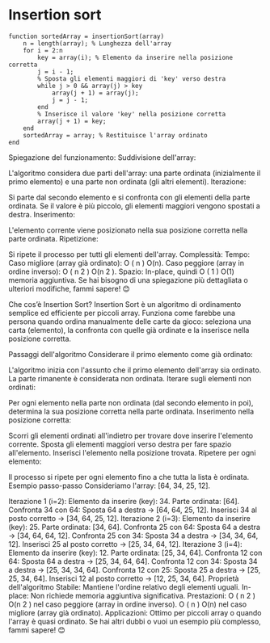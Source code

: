 # Insertion sort

```
function sortedArray = insertionSort(array)
    n = length(array); % Lunghezza dell'array
    for i = 2:n
        key = array(i); % Elemento da inserire nella posizione corretta
        j = i - 1;
        % Sposta gli elementi maggiori di 'key' verso destra
        while j > 0 && array(j) > key
            array(j + 1) = array(j);
            j = j - 1;
        end
        % Inserisce il valore 'key' nella posizione corretta
        array(j + 1) = key;
    end
    sortedArray = array; % Restituisce l'array ordinato
end
```



Spiegazione del funzionamento:
Suddivisione dell'array:

L'algoritmo considera due parti dell'array: una parte ordinata (inizialmente il primo elemento) e una parte non ordinata (gli altri elementi).
Iterazione:

Si parte dal secondo elemento e si confronta con gli elementi della parte ordinata.
Se il valore è più piccolo, gli elementi maggiori vengono spostati a destra.
Inserimento:

L'elemento corrente viene posizionato nella sua posizione corretta nella parte ordinata.
Ripetizione:

Si ripete il processo per tutti gli elementi dell'array.
Complessità:
Tempo:
Caso migliore (array già ordinato): 
O
(
n
)
O(n).
Caso peggiore (array in ordine inverso): 
O
(
n
2
)
O(n 
2
 ).
Spazio:
In-place, quindi 
O
(
1
)
O(1) memoria aggiuntiva.
Se hai bisogno di una spiegazione più dettagliata o ulteriori modifiche, fammi sapere! 😊

Che cos’è Insertion Sort?
Insertion Sort è un algoritmo di ordinamento semplice ed efficiente per piccoli array. Funziona come farebbe una persona quando ordina manualmente delle carte da gioco: seleziona una carta (elemento), la confronta con quelle già ordinate e la inserisce nella posizione corretta.

Passaggi dell'algoritmo
Considerare il primo elemento come già ordinato:

L'algoritmo inizia con l'assunto che il primo elemento dell'array sia ordinato.
La parte rimanente è considerata non ordinata.
Iterare sugli elementi non ordinati:

Per ogni elemento nella parte non ordinata (dal secondo elemento in poi), determina la sua posizione corretta nella parte ordinata.
Inserimento nella posizione corretta:

Scorri gli elementi ordinati all'indietro per trovare dove inserire l'elemento corrente.
Sposta gli elementi maggiori verso destra per fare spazio all'elemento.
Inserisci l'elemento nella posizione trovata.
Ripetere per ogni elemento:

Il processo si ripete per ogni elemento fino a che tutta la lista è ordinata.
Esempio passo-passo
Consideriamo l'array: [64, 34, 25, 12].

Iterazione 1 (i=2):
Elemento da inserire (key): 34.
Parte ordinata: [64].
Confronta 34 con 64:
Sposta 64 a destra → [64, 64, 25, 12].
Inserisci 34 al posto corretto → [34, 64, 25, 12].
Iterazione 2 (i=3):
Elemento da inserire (key): 25.
Parte ordinata: [34, 64].
Confronta 25 con 64:
Sposta 64 a destra → [34, 64, 64, 12].
Confronta 25 con 34:
Sposta 34 a destra → [34, 34, 64, 12].
Inserisci 25 al posto corretto → [25, 34, 64, 12].
Iterazione 3 (i=4):
Elemento da inserire (key): 12.
Parte ordinata: [25, 34, 64].
Confronta 12 con 64:
Sposta 64 a destra → [25, 34, 64, 64].
Confronta 12 con 34:
Sposta 34 a destra → [25, 34, 34, 64].
Confronta 12 con 25:
Sposta 25 a destra → [25, 25, 34, 64].
Inserisci 12 al posto corretto → [12, 25, 34, 64].
Proprietà dell'algoritmo
Stabile: Mantiene l'ordine relativo degli elementi uguali.
In-place: Non richiede memoria aggiuntiva significativa.
Prestazioni:
O
(
n
2
)
O(n 
2
 ) nel caso peggiore (array in ordine inverso).
O
(
n
)
O(n) nel caso migliore (array già ordinato).
Applicazioni:
Ottimo per piccoli array o quando l'array è quasi ordinato.
Se hai altri dubbi o vuoi un esempio più complesso, fammi sapere! 😊